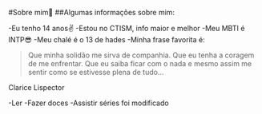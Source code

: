 #Sobre mim💫
##Algumas informações sobre mim:

-Eu tenho 14 anos✌
-Estou no CTISM, info maior e melhor
-Meu MBTI é INTP😎
-Meu chalé é o 13 de hades
-Minha frase favorita é:
>Que minha solidão me sirva de companhia. 
Que eu tenha a coragem de me enfrentar.
Que eu saiba ficar com o nada e mesmo assim 
me sentir como se estivesse plena de tudo...

Clarice Lispector

-Ler
-Fazer doces
-Assistir séries
foi modificado

 
